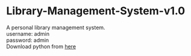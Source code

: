 # Library-Management-System-v1.0
A personal library management system.<br>
username: admin<br>
password: admin
<br>Download python from <a href="https://www.python.org/downloads/">here</a>
